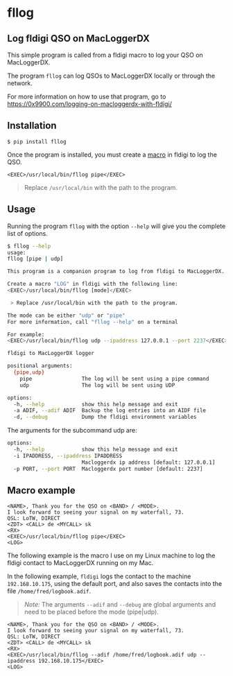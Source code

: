 # fllog

## Log fldigi QSO on MacLoggerDX

This simple program is called from a fldigi macro to log your QSO on
MacLoggerDX.

The program `fllog` can log QSOs to MacLoggerDX locally or through the network.

For more information on how to use that program, go to
https://0x9900.com/logging-on-macloggerdx-with-fldigi/

## Installation

```
$ pip install fllog
```

Once the program is installed, you must create a [macro][1] in fldigi to log the QSO.

```
<EXEC>/usr/local/bin/fllog pipe</EXEC>
```
 > Replace `/usr/local/bin` with the path to the program.

## Usage

Running the program `fllog` with the option `--help` will give you the
complete list of options.

```bash
$ fllog --help
usage:
fllog [pipe | udp]

This program is a companion program to log from fldigi to MacLoggerDX.

Create a macro "LOG" in fldigi with the following line:
<EXEC>/usr/local/bin/fllog [mode]</EXEC>

 > Replace /usr/local/bin with the path to the program.

The mode can be either "udp" or "pipe"
For more information, call "fllog --help" on a terminal

For example:
<EXEC>/usr/local/bin/fllog udp --ipaddress 127.0.0.1 --port 2237</EXEC>

fldigi to MacLoggerDX logger

positional arguments:
  {pipe,udp}
    pipe                The log will be sent using a pipe command
    udp                 The log will be sent using UDP

options:
  -h, --help            show this help message and exit
  -a ADIF, --adif ADIF  Backup the log entries into an AIDF file
  -d, --debug           Dump the fldigi environment variables

```

The arguments for the subcommand udp are:

```bash
options:
  -h, --help            show this help message and exit
  -i IPADDRESS, --ipaddress IPADDRESS
                        Macloggerdx ip address [default: 127.0.0.1]
  -p PORT, --port PORT  Macloggerdx port number [default: 2237]
```

## Macro example

```
<NAME>, Thank you for the QSO on <BAND> / <MODE>.
I look forward to seeing your signal on my waterfall, 73.
QSL: LoTW, DIRECT
<ZDT> <CALL> de <MYCALL> sk
<RX>
<EXEC>/usr/local/bin/fllog pipe</EXEC>
<LOG>
```

The following example is the macro I use on my Linux machine to log the fldigi contact to MacLoggerDX running on my Mac.

In the following example, `fldigi` logs the contact to the machine `192.168.10.175`, using the default port, and also saves the contacts into the file `/home/fred/logbook.adif`.

 > _Note:_ The arguments `--adif` and `--debug` are global arguments and need to be placed before the mode (pipe|udp).

```
<NAME>, Thank you for the QSO on <BAND> / <MODE>.
I look forward to seeing your signal on my waterfall, 73.
QSL: LoTW, DIRECT
<ZDT> <CALL> de <MYCALL> sk
<RX>
<EXEC>/usr/local/bin/fllog --adif /home/fred/logbook.adif udp --ipaddress 192.168.10.175</EXEC>
<LOG>
```


[1]: http://www.w1hkj.com/FldigiHelp/macros_sub_page.html
